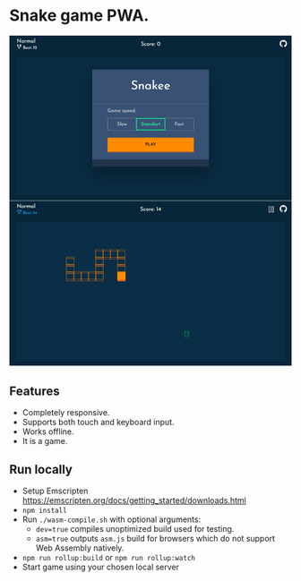 
# Snake game PWA.
![alt text](https://raw.githubusercontent.com/minht11/Snake-game/master/image.png)
## Features
- Completely responsive.
- Supports both touch and keyboard input.
- Works offline. 
- It is a game.

## Run locally
- Setup Emscripten https://emscripten.org/docs/getting_started/downloads.html
- `npm install`
- Run `./wasm-compile.sh` with optional arguments:
	- `dev=true` compiles unoptimized build used for testing.
	-	`asm=true` outputs `asm.js` build for browsers which do not support Web Assembly natively.
- `npm run rollup:build` or `npm run rollup:watch`
- Start game using your chosen local server